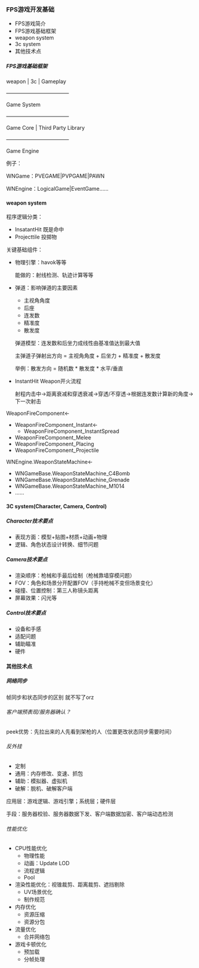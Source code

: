 ### FPS游戏开发基础

- FPS游戏简介
- FPS游戏基础框架
- weapon system
- 3c system
- 其他技术点

##### FPS游戏基础框架

weapon | 3c | Gameplay

————————————

Game System

————————————

Game Core | Third Party Library

————————————

Game Engine

例子：

WNGame：PVEGAME|PVPGAME|PAWN

WNEngine：LogicalGame|EventGame……

#### weapon system

程序逻辑分类：

- InsatantHit 既是命中
- Projecttile 投掷物

关键基础组件：

- 物理引擎：havok等等

  能做的：射线检测、轨迹计算等等

- 弹道：影响弹道的主要因素

  - 主视角角度
  - 后座
  - 连发数
  - 精准度
  - 散发度

  弹道模型：连发数和后坐力成线性由基准值达到最大值

  主弹道子弹射出方向 = 主视角角度 + 后坐力 + 精准度 + 散发度

  举例：散发方向 = 随机数 * 散发度 * 水平/垂直

- InstantHit Weapon开火流程

  射程内击中->距离衰减和穿透衰减->穿透/不穿透->根据连发数计算新的角度->下一次射击

WeaponFireComponent<-

- WeaponFireComponent_Instant<-
  - WeaponFireComponent_InstantSpread
- WeaponFireComponent_Melee
- WeaponFireComponent_Placing
- WeaponFireComponent_Projectile

WNEngine.WeaponStateMachine<-

- WNGameBase.WeaponStateMachine_C4Bomb
- WNGameBase.WeaponStateMachine_Grenade
- WNGameBase.WeaponStateMachine_M1014
- ……

#### 3C system(Character, Camera, Control)

##### Character技术要点

- 表现方面：模型+贴图+材质+动画+物理
- 逻辑、角色状态设计转换、细节问题

##### Camera技术要点

- 渲染顺序：枪械和手最后绘制（枪械靠墙穿模问题）
- FOV：角色和场景分开配置FOV（手持枪械不变但场景变化）
- 碰撞、位置控制：第三人称镜头距离
- 屏幕效果：闪光等

##### Control技术要点

- 设备和手感
- 适配问题
- 辅助瞄准
- 硬件

#### 其他技术点

##### 网络同步

帧同步和状态同步的区别 就不写了orz

###### 客户端预表现/服务器确认？

peek优势：先拉出来的人先看到架枪的人（位置更改状态同步需要时间）

###### 反外挂

- 定制
- 通用：内存修改、变速、抓包
- 辅助：模拟器、虚拟机
- 破解：脱机、破解客户端

应用层：游戏逻辑、游戏引擎；系统层；硬件层

手段：服务器校验、服务器数据下发、客户端数据加密、客户端动态检测

###### 性能优化

- CPU性能优化
  - 物理性能
  - 动画：Update LOD
  - 流程逻辑
  - Pool
- 渲染性能优化：视锥裁剪、距离裁剪、遮挡剔除
  - UV场景优化
  - 制作规范
- 内存优化
  - 资源压缩
  - 资源分包
- 流量优化
  - 合并网络包
- 游戏卡顿优化
  - 预加载
  - 分帧处理